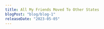```yaml
---
title: All My Friends Moved To Other States
blogPost: "blog/blog-1"
releaseDate: "2023-05-05"
---
```

